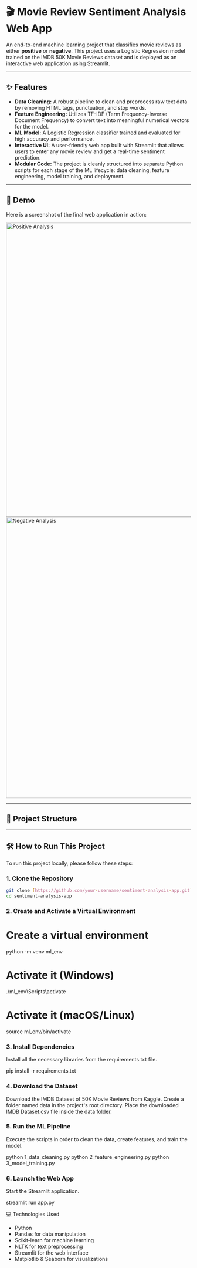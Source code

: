 # 🎬 Movie Review Sentiment Analysis Web App

An end-to-end machine learning project that classifies movie reviews as either **positive** or **negative**. This project uses a Logistic Regression model trained on the IMDB 50K Movie Reviews dataset and is deployed as an interactive web application using Streamlit.

---

## ✨ Features

* **Data Cleaning:** A robust pipeline to clean and preprocess raw text data by removing HTML tags, punctuation, and stop words.
* **Feature Engineering:** Utilizes TF-IDF (Term Frequency-Inverse Document Frequency) to convert text into meaningful numerical vectors for the model.
* **ML Model:** A Logistic Regression classifier trained and evaluated for high accuracy and performance.
* **Interactive UI:** A user-friendly web app built with Streamlit that allows users to enter any movie review and get a real-time sentiment prediction.
* **Modular Code:** The project is cleanly structured into separate Python scripts for each stage of the ML lifecycle: data cleaning, feature engineering, model training, and deployment.

---

## 🚀 Demo

Here is a screenshot of the final web application in action:

<img width="1211" height="802" alt="Positive Analysis" src="https://github.com/user-attachments/assets/862ee560-e375-45dd-a4f4-0ade4b0cf015" />

<img width="1171" height="767" alt="Negative Analysis" src="https://github.com/user-attachments/assets/4ef3c62a-4f71-4cef-9ff3-2aee898bd491" />


---

## 📁 Project Structure

---

## 🛠️ How to Run This Project

To run this project locally, please follow these steps:

### 1. Clone the Repository
```bash
git clone [https://github.com/your-username/sentiment-analysis-app.git](https://github.com/your-username/sentiment-analysis-app.git)
cd sentiment-analysis-app
```
### 2. Create and Activate a Virtual Environment
# Create a virtual environment
python -m venv ml_env

# Activate it (Windows)
.\ml_env\Scripts\activate

# Activate it (macOS/Linux)
source ml_env/bin/activate

### 3. Install Dependencies
Install all the necessary libraries from the requirements.txt file.

pip install -r requirements.txt

### 4. Download the Dataset
Download the IMDB Dataset of 50K Movie Reviews from Kaggle.
Create a folder named data in the project's root directory.
Place the downloaded IMDB Dataset.csv file inside the data folder.

### 5. Run the ML Pipeline
Execute the scripts in order to clean the data, create features, and train the model.

python 1_data_cleaning.py
python 2_feature_engineering.py
python 3_model_training.py

### 6. Launch the Web App
Start the Streamlit application.

streamlit run app.py

💻 Technologies Used
- Python
- Pandas for data manipulation  
- Scikit-learn for machine learning
- NLTK for text preprocessing
- Streamlit for the web interface
- Matplotlib & Seaborn for visualizations
